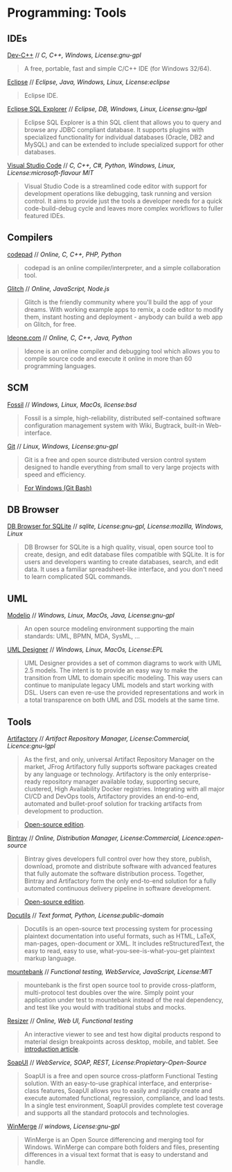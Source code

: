# Programming: Tools

## IDEs

[Dev-C++](http://sourceforge.net/projects/orwelldevcpp/) // *C, C++, Windows, License:gnu-gpl*
> A free, portable, fast and simple C/C++ IDE (for Windows 32/64).

[Eclipse](https://eclipse.org/) // *Eclipse, Java, Windows, Linux, License:eclipse*
> Eclipse IDE.

[Eclipse SQL Explorer](http://eclipsesql.sourceforge.net/) // *Eclipse, DB, Windows, Linux, License:gnu-lgpl*
> Eclipse SQL Explorer is a thin SQL client that allows you to query and browse any JDBC compliant database. It supports plugins with specialized functionality for individual databases (Oracle, DB2 and MySQL) and can be extended to include specialized support for other databases.

[Visual Studio Code](https://code.visualstudio.com/) // *C, C++, C#, Python, Windows, Linux, License:microsoft-flavour MIT*
> Visual Studio Code is a streamlined code editor with support for development operations like debugging, task running and version control. It aims to provide just the tools a developer needs for a quick code-build-debug cycle and leaves more complex workflows to fuller featured IDEs.


## Compilers

[codepad](http://codepad.org/) // *Online, C, C++, PHP, Python*
> codepad is an online compiler/interpreter, and a simple collaboration tool.

[Glitch](https://glitch.com/) // *Online, JavaScript, Node.js*
> Glitch is the friendly community where you'll build the app of your dreams. With working example apps to remix, a code editor to modify them, instant hosting and deployment - anybody can build a web app on Glitch, for free.

[Ideone.com](http://ideone.com/) // *Online, C, C++, Java, Python*
> Ideone is an online compiler and debugging tool which allows you to compile source code and execute it online in more than 60 programming languages.


## SCM

[Fossil](http://www.fossil-scm.org/) // *Windows, Linux, MacOs, license:bsd*
> Fossil is a simple, high-reliability, distributed self-contained software configuration management system with Wiki, Bugtrack, built-in Web-interface.

[Git](https://git-scm.com/) // *Linux, Windows, License:gnu-gpl*
> Git is a free and open source distributed version control system designed to handle everything from small to very large projects with speed and efficiency.

> [For Windows (Git Bash)](https://git-scm.com/download/win)


## DB Browser

[DB Browser for SQLite](http://sqlitebrowser.org/) // *sqlite, License:gnu-gpl, License:mozilla, Windows, Linux*
> DB Browser for SQLite is a high quality, visual, open source tool to create, design, and edit database files compatible with SQLite. It is for users and developers wanting to create databases, search, and edit data. It uses a familiar spreadsheet-like interface, and you don't need to learn complicated SQL commands.


## UML

[Modelio](https://www.modelio.org/) // *Windows, Linux, MacOs, Java, License:gnu-gpl*
> An open source modeling environment supporting the main standards: UML, BPMN, MDA, SysML, ...

[UML Designer](http://www.umldesigner.org/) // *Windows, Linux, MacOs, License:EPL*
> UML Designer provides a set of common diagrams to work with UML 2.5 models. The intent is to provide an easy way to make the transition from UML to domain specific modeling. This way users can continue to manipulate legacy UML models and start working with DSL. Users can even re-use the provided representations and work in a total transparence on both UML and DSL models at the same time.

## Tools

[Artifactory](https://www.jfrog.com/artifactory/) // *Artifact Repository Manager, License:Commercial, Licence:gnu-lgpl*
> As the first, and only, universal Artifact Repository Manager on the market, JFrog Artifactory fully supports software packages created by any language or technology. Artifactory is the only enterprise-ready repository manager available today, supporting secure, clustered, High Availability Docker registries. Integrating with all major CI/CD and DevOps tools, Artifactory provides an end-to-end, automated and bullet-proof solution for tracking artifacts from development to production.

> [Open-source edition](https://www.jfrog.com/open-source/).

[Bintray](https://www.jfrog.com/bintray/) // *Online, Distribution Manager, License:Commercial, Licence:open-source*
> Bintray gives developers full control over how they store, publish, download, promote and distribute software with advanced features that fully automate the software distribution process. Together, Bintray and Artifactory form the only end-to-end solution for a fully automated continuous delivery pipeline in software development.

> [Open-source edition](https://www.jfrog.com/open-source/).

[Docutils](http://docutils.sourceforge.net/) // *Text format, Python, License:public-domain*
> Docutils is an open-source text processing system for processing plaintext documentation into useful formats, such as HTML, LaTeX, man-pages, open-document or XML. It includes reStructuredText, the easy to read, easy to use, what-you-see-is-what-you-get plaintext markup language.

[mountebank](http://www.mbtest.org/) // *Functional testing, WebService, JavaScript, License:MIT*
> mountebank is the first open source tool to provide cross-platform, multi-protocol test doubles over the wire. Simply point your application under test to mountebank instead of the real dependency, and test like you would with traditional stubs and mocks.

[Resizer](http://design.google.com/resizer/) // *Online, Web UI, Functional testing*
> An interactive viewer to see and test how digital products respond to material design breakpoints across desktop, mobile, and tablet. See [introduction article](https://design.google.com/articles/introducing-resizer/).

[SoapUI](http://www.soapui.org/) // *WebService, SOAP, REST, License:Propietary-Open-Source*
> SoapUI is a free and open source cross-platform Functional Testing solution. With an easy-to-use graphical interface, and enterprise-class features, SoapUI allows you to easily and rapidly create and execute automated functional, regression, compliance, and load tests. In a single test environment, SoapUI provides complete test coverage and supports all the standard protocols and technologies.

[WinMerge](http://winmerge.org/) // *windows, License:gnu-gpl*
> WinMerge is an Open Source differencing and merging tool for Windows. WinMerge can compare both folders and files, presenting differences in a visual text format that is easy to understand and handle.

